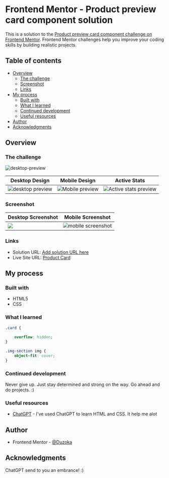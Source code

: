 # Frontend Mentor - Product preview card component solution

This is a solution to the [Product preview card component challenge on Frontend Mentor](https://www.frontendmentor.io/challenges/product-preview-card-component-GO7UmttRfa). Frontend Mentor challenges help you improve your coding skills by building realistic projects. 

## Table of contents

- [Overview](#overview)
  - [The challenge](#the-challenge)
  - [Screenshot](#screenshot)
  - [Links](#links)
- [My process](#my-process)
  - [Built with](#built-with)
  - [What I learned](#what-i-learned)
  - [Continued development](#continued-development)
  - [Useful resources](#useful-resources)
- [Author](#author)
- [Acknowledgments](#acknowledgments)


## Overview

### The challenge
![desktop-preview](https://user-images.githubusercontent.com/102036752/222904104-bfe3b7ba-418f-45a3-9f45-351c45685a25.jpg)

<table>

 <thead> <th>Desktop Design</th> <th>Mobile Design</th> <th>Active Stats</th> </thead>
 <tbody> 
 
 <tr> 
 <td> <img src="https://user-images.githubusercontent.com/102036752/222904335-8f05d385-7ccf-4b81-b30b-dc6c48eb70d4.jpg" alt="desktop preview">
</td>
 <td> <img src="https://user-images.githubusercontent.com/102036752/222904346-26d1dc41-1e0b-44a6-af65-0f863356da51.jpg" alt="Mobile preview">
</td>
 <td> <img src="https://user-images.githubusercontent.com/102036752/222904355-0b91142f-f050-40ad-8de4-8c2c2936d049.jpg" alt="Active stats preview">
</td>
 <tr>
 
 </tbody>

</table>


### Screenshot

<table>

 <thead> <th>Desktop Screenshot</th> <th> Mobile Screenshot</th> </thead>

 <tbody>
 <tr> 
 <td>
  <img src="https://user-images.githubusercontent.com/102036752/222905856-09e43a66-cfe4-4609-81eb-a6cdb7ab074e.png">


 </td>
 <td>
 <img src="https://user-images.githubusercontent.com/102036752/222904655-63ec618f-9190-4e93-9c9d-41b8dcacfb13.png" alt="mobile screenshot">
</td>
 </tr>
 </tbody>

</table>


### Links

- Solution URL: [Add solution URL here](https://your-solution-url.com)
- Live Site URL: [Product Card](https://duzoka.github.io/product-card/)

## My process

### Built with

- HTML5
- CSS 

### What I learned


```css
.card {
    
    overflow: hidden;
}

.img-section img {
    object-fit: cover;
}
```

### Continued development

Never give up. Just stay determined and strong on the way. Go ahead and do projects. :)

### Useful resources

- [ChatGPT](https://openai.com/blog/chatgpt/) - I've used ChatGPT to learn HTML and CSS. It help me alot


## Author

- Frontend Mentor - [@Duzoka](https://www.frontendmentor.io/profile/Duzoka)


## Acknowledgments

ChatGPT send to you an embrance! :)
